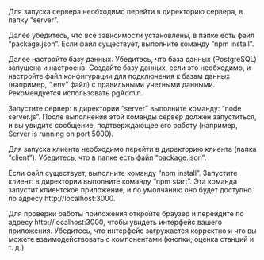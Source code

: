 Для запуска сервера необходимо перейти в директорию сервера, в папку “server”. 

Далее убедитесь, что все зависимости установлены, в папке есть файл “package.json”. Если файл существует, выполните команду “npm install”.

Далее настройте базу данных. Убедитесь, что база данных (PostgreSQL) запущена и настроена. Создайте базу данных, если это необходимо, и настройте файл конфигурации для подключения к базам данных (например, “.env” файл) с правильными учетными данными. Рекомендуется использовать pgAdmin.

Запустите сервер: в директории “server” выполните команду: “node server.js”. После выполнения этой команды сервер должен запуститься, и вы увидите сообщение, подтверждающее его работу (например, Server is running on port 5000).

Для запуска клиента необходимо перейти в директорию клиента (папка “client”). Убедитесь, что в папке есть файл “package.json”. 

Если файл существует, выполните команду “npm install”. Запустите клиент: в директории выполните команду “npm start”. Эта команда запустит клиентское приложение, и по умолчанию оно будет доступно по адресу http://localhost:3000.

Для проверки работы приложения откройте браузер и перейдите по адресу http://localhost:3000, чтобы увидеть интерфейс вашего приложения. Убедитесь, что интерфейс загружается корректно и что вы можете взаимодействовать с компонентами (кнопки, оценка станций и т. д.).
